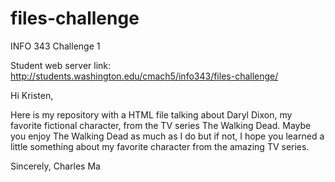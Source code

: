 # files-challenge
INFO 343 Challenge 1

Student web server link: http://students.washington.edu/cmach5/info343/files-challenge/

Hi Kristen,

Here is my repository with a HTML file talking about Daryl Dixon, my favorite fictional character, from the TV series
The Walking Dead. Maybe you enjoy The Walking Dead as much as I do but if not, I hope you learned a little something about 
my favorite character from the amazing TV series.

Sincerely,
Charles Ma
